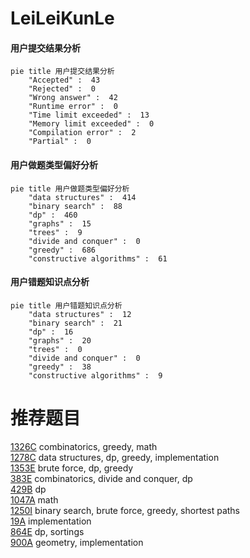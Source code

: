 # LeiLeiKunLe

<!-- tabs:start -->



#### **用户提交结果分析**

```mermaid
pie title 用户提交结果分析
    "Accepted" :  43
    "Rejected" :  0
    "Wrong answer" :  42
    "Runtime error" :  0
    "Time limit exceeded" :  13
    "Memory limit exceeded" :  0
    "Compilation error" :  2
    "Partial" :  0
```

#### **用户做题类型偏好分析**

```mermaid
pie title 用户做题类型偏好分析
    "data structures" :  414
    "binary search" :  88
    "dp" :  460
    "graphs" :  15
    "trees" :  9
    "divide and conquer" :  0
    "greedy" :  686
    "constructive algorithms" :  61
```
#### **用户错题知识点分析**

```mermaid
pie title 用户错题知识点分析
    "data structures" :  12
    "binary search" :  21
    "dp" :  16
    "graphs" :  20
    "trees" :  0
    "divide and conquer" :  0
    "greedy" :  38
    "constructive algorithms" :  9
```



<!-- tabs:end -->
# 推荐题目
[1326C](https://codeforces.com/contest/1326/problem/C)		combinatorics,
                        greedy,
                        math		  
[1278C](https://codeforces.com/contest/1278/problem/C)		data structures,
                        dp,
                        greedy,
                        implementation		  
[1353E](https://codeforces.com/contest/1353/problem/E)		brute force,
                        dp,
                        greedy		  
[383E](https://codeforces.com/contest/383/problem/E)		combinatorics,
                        divide and conquer,
                        dp		  
[429B](https://codeforces.com/contest/429/problem/B)		dp		  
[1047A](https://codeforces.com/contest/1047/problem/A)		math		  
[1250I](https://codeforces.com/contest/1250/problem/I)		binary search,
                        brute force,
                        greedy,
                        shortest paths		  
[19A](https://codeforces.com/contest/19/problem/A)		implementation		  
[864E](https://codeforces.com/contest/864/problem/E)		dp,
                        sortings		  
[900A](https://codeforces.com/contest/900/problem/A)		geometry,
                        implementation		  
